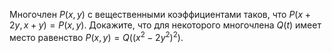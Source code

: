 Многочлен $P(x,y)$ с вещественными коэффициентами таков, 
что $P(x+2y, x+y)=P(x,y)$. Докажите, что для некоторого многочлена $Q(t)$ 
имеет место равенство $P(x,y)=Q\left((x^2-2y^2)^2\right)$.